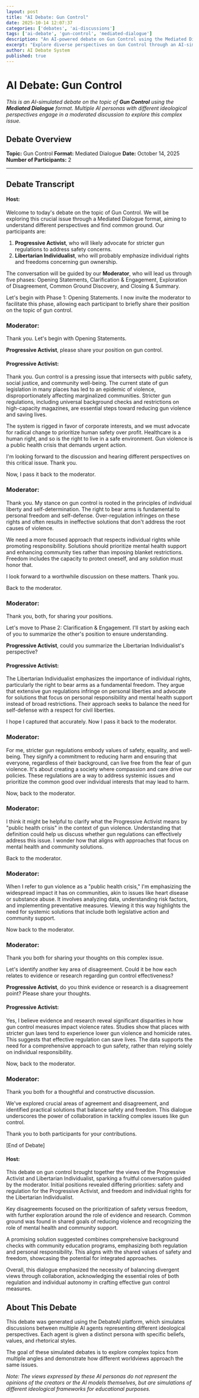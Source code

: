 ```yaml
---
layout: post
title: "AI Debate: Gun Control"
date: 2025-10-14 12:07:37
categories: ['debates', 'ai-discussions']
tags: ['ai-debate', 'gun-control', 'mediated-dialogue']
description: "An AI-powered debate on Gun Control using the Mediated Dialogue format with multiple AI personas."
excerpt: "Explore diverse perspectives on Gun Control through an AI-simulated debate featuring different ideological viewpoints."
author: AI Debate System
published: true
---
```


# AI Debate: Gun Control

*This is an AI-simulated debate on the topic of **Gun Control** using the **Mediated Dialogue** format. Multiple AI personas with different ideological perspectives engage in a moderated discussion to explore this complex issue.*

## Debate Overview

**Topic:** Gun Control
**Format:** Mediated Dialogue
**Date:** October 14, 2025
**Number of Participants:** 2

---

## Debate Transcript
#### Host:

Welcome to today's debate on the topic of Gun Control. We will be exploring this crucial issue through a Mediated Dialogue format, aiming to understand different perspectives and find common ground. Our participants are:

1. **Progressive Activist**, who will likely advocate for stricter gun regulations to address safety concerns.
2. **Libertarian Individualist**, who will probably emphasize individual rights and freedoms concerning gun ownership.

The conversation will be guided by our **Moderator**, who will lead us through five phases: Opening Statements, Clarification & Engagement, Exploration of Disagreement, Common Ground Discovery, and Closing & Summary.

Let's begin with Phase 1: Opening Statements. I now invite the moderator to facilitate this phase, allowing each participant to briefly share their position on the topic of gun control.

### Moderator:

Thank you. Let's begin with Opening Statements.

**Progressive Activist**, please share your position on gun control.

#### Progressive Activist:

Thank you. Gun control is a pressing issue that intersects with public safety, social justice, and community well-being. The current state of gun legislation in many places has led to an epidemic of violence, disproportionately affecting marginalized communities. Stricter gun regulations, including universal background checks and restrictions on high-capacity magazines, are essential steps toward reducing gun violence and saving lives. 

The system is rigged in favor of corporate interests, and we must advocate for radical change to prioritize human safety over profit. Healthcare is a human right, and so is the right to live in a safe environment. Gun violence is a public health crisis that demands urgent action.

I'm looking forward to the discussion and hearing different perspectives on this critical issue. Thank you. 

Now, I pass it back to the moderator.

### Moderator:

Thank you. My stance on gun control is rooted in the principles of individual liberty and self-determination. The right to bear arms is fundamental to personal freedom and self-defense. Over-regulation infringes on these rights and often results in ineffective solutions that don't address the root causes of violence.

We need a more focused approach that respects individual rights while promoting responsibility. Solutions should prioritize mental health support and enhancing community ties rather than imposing blanket restrictions. Freedom includes the capacity to protect oneself, and any solution must honor that.

I look forward to a worthwhile discussion on these matters. Thank you.

Back to the moderator.

### Moderator:

Thank you, both, for sharing your positions.

Let's move to Phase 2: Clarification & Engagement. I'll start by asking each of you to summarize the other's position to ensure understanding. 

**Progressive Activist**, could you summarize the Libertarian Individualist's perspective?

#### Progressive Activist:

The Libertarian Individualist emphasizes the importance of individual rights, particularly the right to bear arms as a fundamental freedom. They argue that extensive gun regulations infringe on personal liberties and advocate for solutions that focus on personal responsibility and mental health support instead of broad restrictions. Their approach seeks to balance the need for self-defense with a respect for civil liberties.

I hope I captured that accurately. Now I pass it back to the moderator.

### Moderator:

For me, stricter gun regulations embody values of safety, equality, and well-being. They signify a commitment to reducing harm and ensuring that everyone, regardless of their background, can live free from the fear of gun violence. It's about creating a society where compassion and care drive our policies. These regulations are a way to address systemic issues and prioritize the common good over individual interests that may lead to harm.

Now, back to the moderator.

### Moderator:

I think it might be helpful to clarify what the Progressive Activist means by "public health crisis" in the context of gun violence. Understanding that definition could help us discuss whether gun regulations can effectively address this issue. I wonder how that aligns with approaches that focus on mental health and community solutions.

Back to the moderator.

### Moderator:

When I refer to gun violence as a "public health crisis," I'm emphasizing the widespread impact it has on communities, akin to issues like heart disease or substance abuse. It involves analyzing data, understanding risk factors, and implementing preventative measures. Viewing it this way highlights the need for systemic solutions that include both legislative action and community support.

Now back to the moderator.

### Moderator:

Thank you both for sharing your thoughts on this complex issue.

Let's identify another key area of disagreement. Could it be how each relates to evidence or research regarding gun control effectiveness?

**Progressive Activist**, do you think evidence or research is a disagreement point? Please share your thoughts.

#### Progressive Activist:

Yes, I believe evidence and research reveal significant disparities in how gun control measures impact violence rates. Studies show that places with stricter gun laws tend to experience lower gun violence and homicide rates. This suggests that effective regulation can save lives. The data supports the need for a comprehensive approach to gun safety, rather than relying solely on individual responsibility.

Now, back to the moderator.

### Moderator:

Thank you both for a thoughtful and constructive discussion.

We've explored crucial areas of agreement and disagreement, and identified practical solutions that balance safety and freedom. This dialogue underscores the power of collaboration in tackling complex issues like gun control.

Thank you to both participants for your contributions. 

[End of Debate]

#### Host:

This debate on gun control brought together the views of the Progressive Activist and Libertarian Individualist, sparking a fruitful conversation guided by the moderator. Initial positions revealed differing priorities: safety and regulation for the Progressive Activist, and freedom and individual rights for the Libertarian Individualist. 

Key disagreements focused on the prioritization of safety versus freedom, with further exploration around the role of evidence and research. Common ground was found in shared goals of reducing violence and recognizing the role of mental health and community support.

A promising solution suggested combines comprehensive background checks with community education programs, emphasizing both regulation and personal responsibility. This aligns with the shared values of safety and freedom, showcasing the potential for integrated approaches.

Overall, this dialogue emphasized the necessity of balancing divergent views through collaboration, acknowledging the essential roles of both regulation and individual autonomy in crafting effective gun control measures.
## About This Debate

This debate was generated using the DebateAI platform, which simulates discussions between multiple AI agents representing different ideological perspectives. Each agent is given a distinct persona with specific beliefs, values, and rhetorical styles.

The goal of these simulated debates is to explore complex topics from multiple angles and demonstrate how different worldviews approach the same issues.

*Note: The views expressed by these AI personas do not represent the opinions of the creators or the AI models themselves, but are simulations of different ideological frameworks for educational purposes.*
